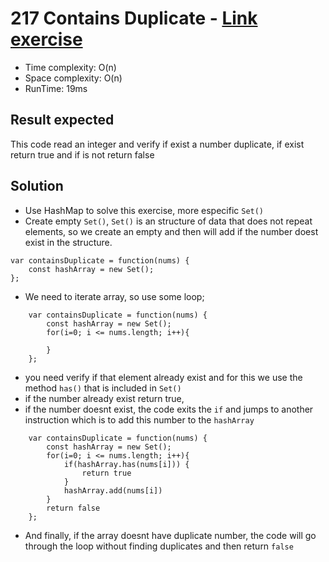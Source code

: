 #  217 Contains Duplicate - [Link exercise](https://leetcode.com/problems/contains-duplicate/description/)

- Time complexity: O(n)
- Space complexity: O(n)
- RunTime: 19ms

## Result expected
This code read an integer and verify if exist a number duplicate, if exist return true and if is not return false

## Solution
- Use HashMap to solve this exercise, more especific `Set()`
- Create empty `Set()`, `Set()` is an structure of data that does not repeat elements, so we create an empty and then will add if the number doest exist in the structure.
```
var containsDuplicate = function(nums) {
    const hashArray = new Set();
};
```
- We need to iterate array, so use some loop;
```
    var containsDuplicate = function(nums) {
        const hashArray = new Set();
        for(i=0; i <= nums.length; i++){
            
        }
    };
```
- you need verify if that element already exist and for this we use the method `has()` that is included in `Set()`
- if the number already exist return true,
- if the number doesnt exist, the code exits the `if` and jumps to another instruction which is to add this number to the `hashArray`
```
    var containsDuplicate = function(nums) {
        const hashArray = new Set();
        for(i=0; i <= nums.length; i++){
            if(hashArray.has(nums[i])) {
                return true
            }
            hashArray.add(nums[i])
        }
        return false
    };
```
- And finally, if the array doesnt have duplicate number, the code will go through the loop without finding duplicates and then return `false`
